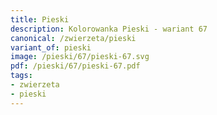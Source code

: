 ```yaml
---
title: Pieski
description: Kolorowanka Pieski - wariant 67
canonical: /zwierzeta/pieski
variant_of: pieski
image: /pieski/67/pieski-67.svg
pdf: /pieski/67/pieski-67.pdf
tags:
- zwierzeta
- pieski
---
```

